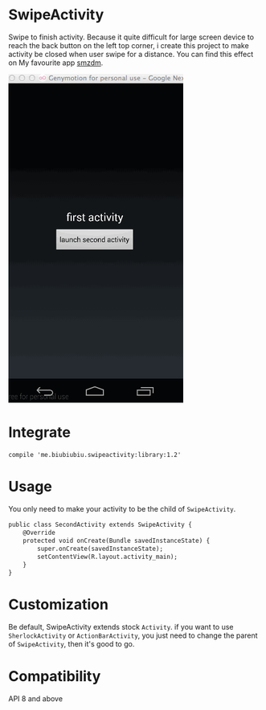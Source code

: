SwipeActivity
=============

Swipe to finish activity. Because it quite difficult for large screen device to reach the back button on the left top corner, 
i create this project to make activity be closed when user swipe for a distance. You can find this effect on My favourite app [smzdm](https://play.google.com/store/apps/details?id=com.smzdm.client.android).

![](./slide2.gif)

Integrate
=========
    compile 'me.biubiubiu.swipeactivity:library:1.2'

Usage
=============
You only need to make your activity to be the child of `SwipeActivity`.
  
    public class SecondActivity extends SwipeActivity {
        @Override
        protected void onCreate(Bundle savedInstanceState) {
            super.onCreate(savedInstanceState);
            setContentView(R.layout.activity_main);
        }
    }
Customization
=============

Be default, SwipeActivity extends stock `Activity`. if you want to use `SherlockActivity` or `ActionBarActivity`, you just need to change the parent of `SwipeActivity`, then it's good to go.

Compatibility
============

API 8 and above
